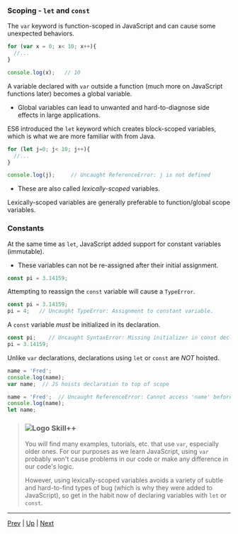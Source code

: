 ### Scoping - `let` and `const`

The `var` keyword is function-scoped in JavaScript and can cause some unexpected behaviors.

```js
for (var x = 0; x< 10; x++){
  //...
}

console.log(x);   // 10
```

A variable declared with `var` outside a function (much more on JavaScript functions later) becomes a global variable.

* Global variables can lead to unwanted and hard-to-diagnose side effects in large applications.

ES6 introduced the `let` keyword which creates block-scoped variables, which is what we are more familiar with from Java.

```js
for (let j=0; j< 10; j++){
  //...
}

console.log(j);     // Uncaught ReferenceError: j is not defined
```

* These are also called _lexically-scoped_ variables.

Lexically-scoped variables are generally preferable to function/global scope variables.

### Constants

At the same time as `let`, JavaScript added support for constant variables (immutable).

* These variables can not be re-assigned after their initial assignment.

```javascript
const pi = 3.14159;
```

Attempting to reassign the `const` variable will cause a `TypeError`.

```javascript
const pi = 3.14159;
pi = 4;   // Uncaught TypeError: Assignment to constant variable.
```

A `const` variable _must_ be initialized in its declaration.

```javascript
const pi;    // Uncaught SyntaxError: Missing initializer in const declaration
pi = 3.14159;
``` 

Unlike `var` declarations, declarations using `let` or `const` are _NOT_ hoisted.

```javascript
name = 'Fred';
console.log(name);
var name;  // JS hoists declaration to top of scope
```

```javascript
name = 'Fred';  // Uncaught ReferenceError: Cannot access 'name' before initialization
console.log(name);
let name;
```

> ### ![Logo](http://skilldistillery.com/downloads/sd_logo.jpg) Skill++
> 
> You will find many examples, tutorials, etc. that use `var`, especially older ones.  For our purposes as we learn JavaScript, using `var` probably won't cause problems in our code or make any difference in our code's logic.
> 
> However, using lexically-scoped variables avoids a variety of subtle and hard-to-find types of bug (which is why they were added to JavaScript), so get in the habit now of declaring variables with `let` or `const`.


<hr>

[Prev](hoisting.md) | [Up](README.md) | [Next](statementTermination.md)

